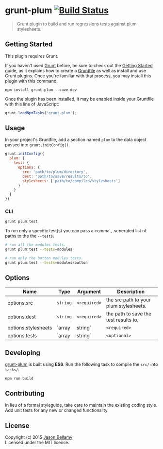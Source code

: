 # grunt-plum [![Build Status](https://travis-ci.org/plum-css/grunt-plum.png?branch=master)](https://travis-ci.org/plum-css/grunt-plum)

> Grunt plugin to build and run regressions tests against plum stylesheets.


## Getting Started
This plugin requires Grunt.

If you haven't used [Grunt](http://gruntjs.com/) before, be sure to check out the [Getting Started](http://gruntjs.com/getting-started) guide, as it explains how to create a [Gruntfile](http://gruntjs.com/sample-gruntfile) as well as install and use Grunt plugins. Once you're familiar with that process, you may install this plugin with this command:

```shell
npm install grunt-plum --save-dev
```

Once the plugin has been installed, it may be enabled inside your Gruntfile with this line of JavaScript:

```javascript
grunt.loadNpmTasks('grunt-plum');
```


## Usage

In your project's Gruntfile, add a section named `plum` to the data object passed into `grunt.initConfig()`.

```javascript
grunt.initConfig({
  plum: {
    test: {
      options: {
        src: 'path/to/plum/directory',
        dest: 'path/to/save/results/to',
        stylesheets: ['path/to/compiled/stylesheets']
      }
    }
  }
})
```

### CLI

```bash
grunt plum:test
```

To run only a specific test(s) you can pass a comma `,` seperated list of paths to the the `--tests`.

```bash
# run all the modules tests.
grunt plum:test --tests=modules

# run only the button modules tests.
grunt plum:test --tests=modules/button
```

## Options

Name                | Type            | Argument     | Description
--------------------|-----------------|--------------|------------
options.src         | `string`        | `<required>` | the src path to your plum stylesheets.
options.dest        | `string`        | `<required>` | the path to save the test results to.
options.stylesheets | `array|string`  | `<required>` | the path to your compiled css stylesheets.
options.tests       | `array|string`  | `<optional>` | the paths to the tests to be run.


## Developing

[grunt-plum](https://github.com/plum-css/grunt-plum) is built using **ES6**. Run the following task to compile the `src/` into `tasks/`.

```shell
npm run build
```

## Contributing
In lieu of a formal styleguide, take care to maintain the existing coding style. Add unit tests for any new or changed functionality.


## License
Copyright (c) 2015 [Jason Bellamy ](http://jasonbellamy.com)  
Licensed under the MIT license.
